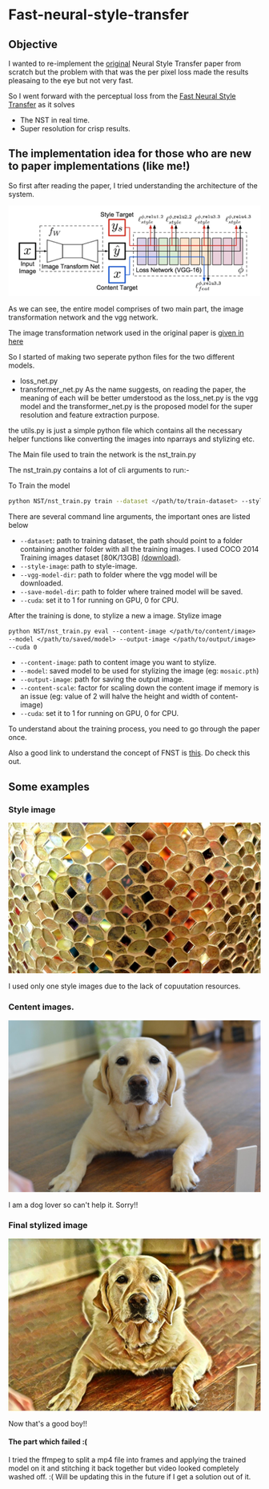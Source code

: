 # Fast-neural-style-transfer


## Objective
I wanted to re-implement the [original](https://arxiv.org/abs/1508.06576) Neural Style Transfer paper from scratch but the problem with that was the per pixel loss made the results pleasaing to the eye but not very fast.

So I went forward with the perceptual loss from the [Fast Neural Style Transfer](https://cs.stanford.edu/people/jcjohns/eccv16/) as it solves
 - The NST in real time.
 - Super resolution for crisp results.
 
## The implementation idea for those who are new to paper implementations (like me!)

So first after reading the paper, I tried understanding the architecture of the system.

![Architecture](images/model.png)

As we can see, the entire model comprises of two main part, the image transformation network and the vgg network.


The image transformation network used in the original paper is [given in here](https://cs.stanford.edu/people/jcjohns/papers/eccv16/JohnsonECCV16Supplementary.pdf)

So I started of making two seperate python files for the two different models.
 - loss_net.py
 - transformer_net.py
As the name suggests, on reading the paper, the meaning of each will be better umderstood as the loss_net.py is the vgg model and the transformer_net.py is the proposed model for the super resolution and feature extraction purpose.


the utils.py is just a simple python file which contains all the necessary helper functions like converting the images into nparrays and stylizing etc.

The Main file used to train the network is the nst_train.py

The nst_train.py contains a lot of cli arguments to run:-


To Train the model
```bash
python NST/nst_train.py train --dataset </path/to/train-dataset> --style-image </path/to/style/image> --vgg-model-dir </path/to/vgg/folder> --save-model-dir </path/to/save-model/folder> --epochs 2 --cuda 1
```

There are several command line arguments, the important ones are listed below
* `--dataset`: path to training dataset, the path should point to a folder containing another folder with all the training images. I used COCO 2014 Training images dataset [80K/13GB] [(download)](http://mscoco.org/dataset/#download).
* `--style-image`: path to style-image.
* `--vgg-model-dir`: path to folder where the vgg model will be downloaded.
* `--save-model-dir`: path to folder where trained model will be saved.
* `--cuda`: set it to 1 for running on GPU, 0 for CPU.

After the training is done, to stylize a new a image.
Stylize image
```
python NST/nst_train.py eval --content-image </path/to/content/image> --model </path/to/saved/model> --output-image </path/to/output/image> --cuda 0
```
* `--content-image`: path to content image you want to stylize.
* `--model`: saved model to be used for stylizing the image (eg: `mosaic.pth`)
* `--output-image`: path for saving the output image.
* `--content-scale`: factor for scaling down the content image if memory is an issue (eg: value of 2 will halve the height and width of content-image)
* `--cuda`: set it to 1 for running on GPU, 0 for CPU.

To understand about the training process, you need to go through the paper once.

Also a good link to understand the concept of FNST is [this](https://www.youtube.com/watch?v=VQEMptfWpLk&t=1s). Do check this out.


## Some examples

### Style image

![](images/style-images/mosaic.jpg)

I used only one style images due to the lack of copuutation resources.


### Centent images.


![](images/test.jpg)

I am a dog lover so can't help it. Sorry!! 


### Final stylized image

![](images/test1.jpg)

Now that's a good boy!! 

#### The part which failed :( 

I tried the ffmpeg to split a mp4 file into frames and applying the trained model on it and stitching it back together but video looked completely washed off. :( Will be updating this in the future if I get a solution out of it.

